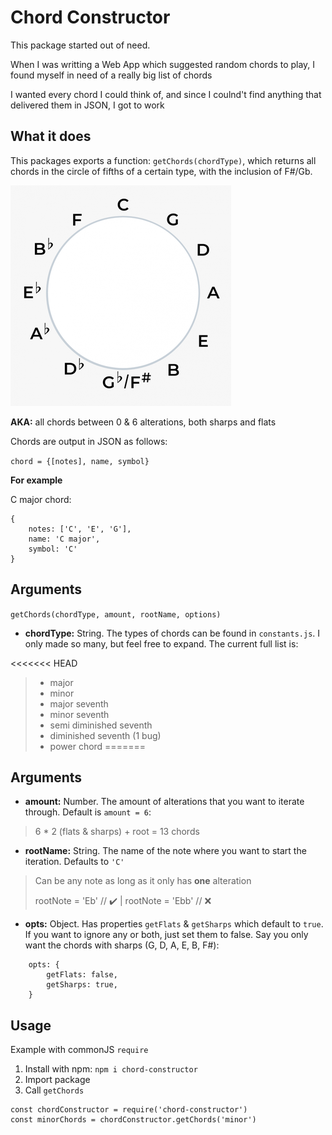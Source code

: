 # Chord Constructor 
This package started out of need. 

When I was writting a Web App which suggested
random chords to play, I found myself in need of a really big list of chords

I wanted every chord I could think of, and since I coulnd't find anything that
delivered them in JSON, I got to work 

## What it does
This packages exports a function: `getChords(chordType)`, which returns all 
chords in the circle of fifths of a certain type, with the inclusion of F#/Gb. 

![circle of fifths](./fifths.png)

**AKA:** all chords between 0 & 6 alterations, both sharps and flats

Chords are output in JSON as follows: 

`chord = {[notes], name, symbol}`

**For example** 

C major chord: 
 
 ```
{
     notes: ['C', 'E', 'G'],
     name: 'C major',
     symbol: 'C'
}
 ```

## Arguments

`getChords(chordType, amount, rootName, options)`

+ **chordType:** String. The types of chords can be found in `constants.js`. I only made so many, but feel free to expand. The current full list is: 

<<<<<<< HEAD
>- major
>- minor
>- major seventh
>- minor seventh
>- semi diminished seventh
>- diminished seventh (1 bug)
>- power chord
=======
## Arguments

+ **amount:** Number. The amount of alterations that you want to iterate through. Default is `amount = 6`:

>6 * 2 (flats & sharps) + root = 13 chords

+ **rootName:** String. The name of the note where you want to start the iteration. Defaults to `'C'`

> Can be any note as long as it only has **one** alteration
>
> rootNote = 'Eb' // :heavy_check_mark: |  rootNote = 'Ebb' // :x:

+ **opts:** Object. Has properties `getFlats` & `getSharps` which default to `true`. If you want to ignore any or both, just set them to false. Say you only want the chords with sharps (G, D, A, E, B, F#): 
```
    opts: {
        getFlats: false,
        getSharps: true,
    }
```
## Usage
Example with commonJS `require`
1. Install with npm:  `npm i chord-constructor`
2. Import package 
3. Call `getChords`

```
const chordConstructor = require('chord-constructor')
const minorChords = chordConstructor.getChords('minor')
```

